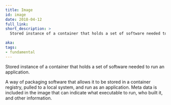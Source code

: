 ```yaml
---
title: Image
id: image
date: 2018-04-12
full_link:
short_description: >
  Stored instance of a container that holds a set of software needed to run an application.

aka:
tags:
- fundamental
---
```

 Stored instance of a container that holds a set of software needed to run an application.

<!--more-->

A way of packaging software that allows it to be stored in a container registry, pulled to a local system, and run as an application. Meta data is included in the image that can indicate what executable to run, who built it, and other information.
